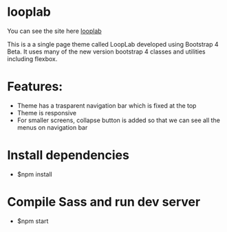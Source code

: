 # looplab
You can see the site here [looplab](https://ashwani999.github.io/looplab/)

This is a a single page theme called LoopLab developed using Bootstrap 4 Beta. It uses many of the new version bootstrap 4 classes and utilities including flexbox.

# Features:
- Theme has a trasparent navigation bar which is fixed at the top
- Theme is responsive
- For smaller screens, collapse button is added so that we can see all the menus on navigation bar
# Install dependencies
- $npm install
# Compile Sass and run dev server
- $npm start
